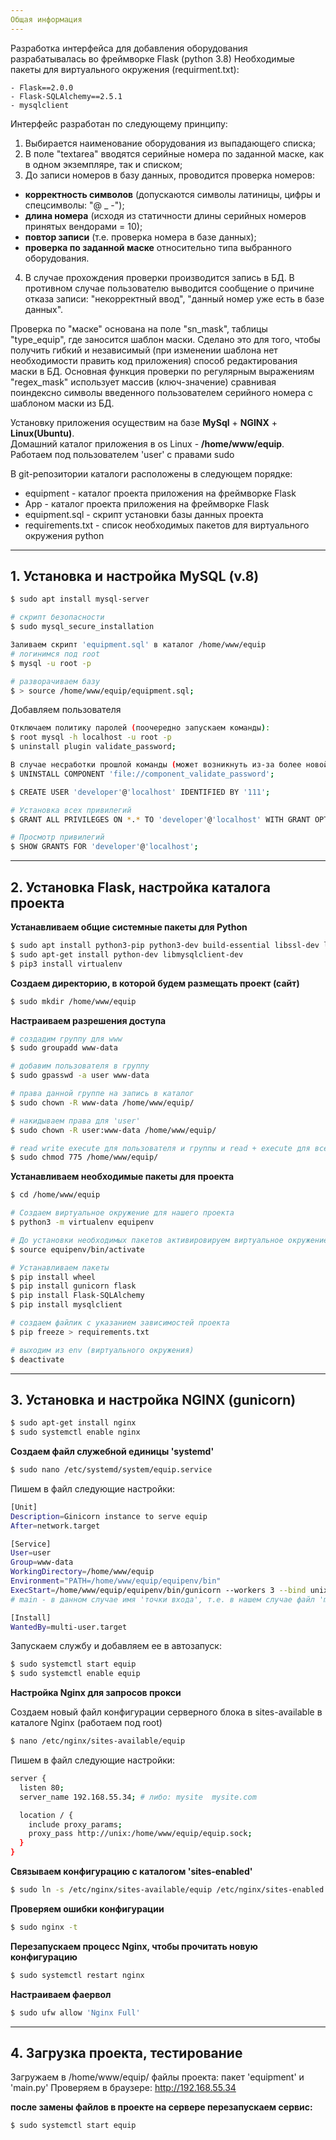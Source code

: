 ```yaml
---
Общая информация
---
```


Разработка интерфейса для добавления оборудования разрабатывалась во фреймворке Flask (python 3.8)
Необходимые пакеты для виртуального окружения (requirment.txt):
```
- Flask==2.0.0
- Flask-SQLAlchemy==2.5.1
- mysqlclient
```

Интерфейс разработан по следующему принципу:
1. Выбирается наименование оборудования из выпадающего списка;
2. В поле "textarea" вводятся серийные номера по заданной маске, как в одном экземпляре, так и списком;
3. До записи номеров в базу данных, проводится проверка номеров:
 - **корректность символов** (допускаются символы латиницы, цифры и спецсимволы: "@ _ -");
 - **длина номера** (исходя из статичности длины серийных номеров принятых вендорами = 10);
 - **повтор записи** (т.е. проверка номера в базе данных);
 - **проверка по заданной маске** относительно типа выбранного оборудования.
4. В случае прохождения проверки производится запись в БД. В противном случае пользователю выводится сообщение о причине отказа записи: "некорректный ввод", "данный номер уже есть в базе данных".


Проверка по "маске" основана на поле "sn_mask", таблицы "type_equip", где заносится шаблон маски. Сделано это для того, чтобы получить гибкий и независимый (при изменении шаблона нет необходимости править код приложения) способ редактирования маски в БД. Основная функция проверки по регулярным выражениям "regex_mask" использует массив (ключ-значение) сравнивая поиндексно символы введенного пользователем серийного номера с шаблоном маски из БД.


Установку приложения осуществим на базе **MySql** + **NGINX** + **Linux(Ubuntu)**.<br>
Домашний каталог приложения в os Linux - **/home/www/equip**.<br>
Работаем под пользователем 'user' c правами sudo


В git-репозитории каталоги расположены в следующем порядке:
* equipment - каталог проекта приложения на фреймворке Flask
* App - каталог проекта приложения на фреймворке Flask
* еquipment.sql - скрипт установки базы данных проекта
* requirements.txt - список необходимых пакетов для виртуального окружения python <br>



---
**1. Установка и настройка MySQL (v.8)**
---
```bash
$ sudo apt install mysql-server			

# скрипт безопасности			
$ sudo mysql_secure_installation    	

Заливаем скрипт 'equipment.sql' в каталог /home/www/equip
# логинимся под root
$ mysql -u root -p	

# разворачиваем базу
$ > source /home/www/equip/equipment.sql;	
```

Добавляем пользователя
```bash
Отключаем политику паролей (поочередно запускаем команды):
$ root mysql -h localhost -u root -p
$ uninstall plugin validate_password;

В случае несработки прошлой команды (может возникнуть из-за более новой версии сервера), поэтому: 
$ UNINSTALL COMPONENT 'file://component_validate_password';

$ CREATE USER 'developer'@'localhost' IDENTIFIED BY '111';

# Установка всех привилегий
$ GRANT ALL PRIVILEGES ON *.* TO 'developer'@'localhost' WITH GRANT OPTION;  	

# Просмотр привилегий
$ SHOW GRANTS FOR 'developer'@'localhost';  	
```



---
**2. Установка Flask, настройка каталога проекта**
---

**Устанавливаем общие системные пакеты для Python**
```bash
$ sudo apt install python3-pip python3-dev build-essential libssl-dev libffi-dev python3-setuptools
$ sudo apt-get install python-dev libmysqlclient-dev
$ pip3 install virtualenv
```

**Создаем директорию, в которой будем размещать проект (сайт)**
```bash
$ sudo mkdir /home/www/equip  
```

**Настраиваем разрешения доступа**
```bash
# создадим группу для www
$ sudo groupadd www-data 

# добавим пользователя в группу
$ sudo gpasswd -a user www-data 					

# права данной группе на запись в каталог
$ sudo chown -R www-data /home/www/equip/

# накидываем права для 'user'
$ sudo chown -R user:www-data /home/www/equip/		

# read write execute для пользователя и группы и read + execute для всех остальных
$ sudo chmod 775 /home/www/equip/
```

**Устанавливаем необходимые пакеты для проекта**
```bash
$ cd /home/www/equip

# Создаем виртуальное окружение для нашего проекта
$ python3 -m virtualenv equipenv		

# До установки необходимых пакетов активировируем виртуальное окружение
$ source equipenv/bin/activate			

# Устанавливаем пакеты
$ pip install wheel
$ pip install gunicorn flask
$ pip install Flask-SQLAlchemy
$ pip install mysqlclient

# создаем файлик с указанием зависимостей проекта
$ pip freeze > requirements.txt 	

# выходим из env (виртуального окружения)
$ deactivate						
```



---
**3. Установка и настройка NGINX (gunicorn)**
---
```bash
$ sudo apt-get install nginx
$ sudo systemctl enable nginx
```

**Создаем файл служебной единицы 'systemd'**
```bash
$ sudo nano /etc/systemd/system/equip.service
```

Пишем в файл следующие настройки:

```bash
[Unit]
Description=Ginicorn instance to serve equip
After=network.target

[Service]
User=user
Group=www-data
WorkingDirectory=/home/www/equip
Environment="PATH=/home/www/equip/equipenv/bin"
ExecStart=/home/www/equip/equipenv/bin/gunicorn --workers 3 --bind unix:equip.sock -m 007 main:app
# main - в данном случае имя 'точки входа', т.е. в нашем случае файл 'main.py'

[Install]
WantedBy=multi-user.target
```

Запускаем службу и добавляем ее в автозапуск:
```bash
$ sudo systemctl start equip
$ sudo systemctl enable equip
```

**Настройка Nginx для запросов прокси**

Создаем новый файл конфигурации серверного блока в sites-available в каталоге Nginx (работаем под root)
```bash
$ nano /etc/nginx/sites-available/equip
```

Пишем в файл следующие настройки:
```bash
server {
  listen 80;
  server_name 192.168.55.34; # либо: mysite  mysite.com

  location / {
    include proxy_params;
    proxy_pass http://unix:/home/www/equip/equip.sock;
  }
}
```

**Связываем конфигурацию с каталогом 'sites-enabled'**
```bash
$ sudo ln -s /etc/nginx/sites-available/equip /etc/nginx/sites-enabled
```

**Проверяем ошибки конфигурации**
```bash
$ sudo nginx -t
```

**Перезапускаем процесс Nginx, чтобы прочитать новую конфигурацию**
```bash
$ sudo systemctl restart nginx	
```

**Настраиваем фаервол**
```bash
$ sudo ufw allow 'Nginx Full'
```


---
**4. Загрузка проекта, тестирование**
---

Загружаем в /home/www/equip/ файлы проекта: пакет 'equipment' и 'main.py'
Проверяем в браузере: http://192.168.55.34

**после замены файлов в проекте на сервере перезапускаем сервис:** 
```bash
$ sudo systemctl start equip
```